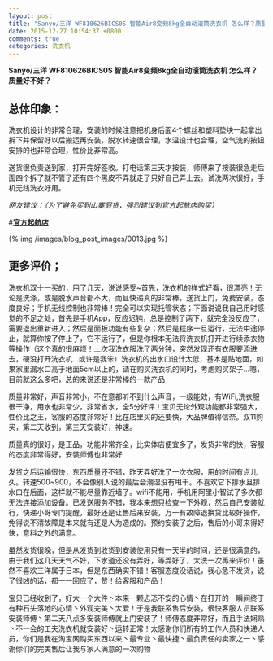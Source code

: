 ```yaml
---
layout: post
title: "Sanyo/三洋 WF810626BICS0S 智能Air8变频8kg全自动滚筒洗衣机 怎么样？质量好不好？"
date: 2015-12-27 10:54:37 +0800
comments: true
categories: 洗衣机
---
```


**Sanyo/三洋 WF810626BICS0S 智能Air8变频8kg全自动滚筒洗衣机 怎么样？质量好不好？**

## 总体印象：

洗衣机设计的非常合理，安装的时候注意把机身后面4个螺丝和塑料垫块一起拿出拆下并保留好以后搬运再安装，脱水转速很合理，水温设计也合理，空气洗的按钮安排的也非常合理，性价比非常高。

送货很负责送到家，打开完好签收。打电话第三天才按装，师傅来了按装很急走后面四个拆了就不管了还有四个黑皮不弄就走了只好自己弄上去。试洗两次很好，手机无线洗衣好用。

*网友建议：（为了避免买到山寨假货，强烈建议到官方起航店购买）*

#[**官方起航店**](http://redirect.simba.taobao.com/rd?w=unionnojs&f=http%3A%2F%2Fai.taobao.com%2Fauction%2Fedetail.htm%3Fe%3DIPb4xy4a9TPuDAZjWhpTWIa5ITnNK15uXXVZeVR8HGlBWJVBnwmj7tnO073KpEUuesayvrQ7hvkEwiwEAUVRm%252BkhmNFX%252F3dHWvA9v2QHrugIdF8vpPzQmyxkRCTGouB62RhcKuFJ45m6fh%252Fd98Mf2g%253D%253D%26ptype%3D100010%26from%3Dbasic&k=5ccfdb950740ca16&c=un&b=alimm_0&p=mm_109581374_12296429_46532450)

<!--More-->

{% img /images/blog_post_images/0013.jpg %}

## 更多评价；

洗衣机双十一买的，用了几天，说说感受~首先，洗衣机的样式好看，很漂亮！无论是洗涤，或是脱水声音都不大，而且快递真的非常棒，送货上门，免费安装，态度良好；手机无线控制也非常棒！完全可以实现托管状态；下面说说我自己用时感觉的不足之处，首先是手机App，反应迟钝，总是控制了两下，就完全没反应了，需要退出重新进入；然后是面板功能有些复杂；然后是程序一旦运行，无法中途停止，就算你按了停止了，它不运行了，但是你根本无法将洗衣机打开进行续添衣物等操作（这个真的很麻烦！上次我洗衣服洗了两分钟，突然发现还有衣服要添进去，硬没打开洗衣机…或许是我笨）洗衣机的出水口设计太低，基本是贴地面，如果家里漏水口高于地面5cm以上的，请在购买洗衣机的同时，考虑购买架子…嗯，目前就这么多吧，总的来说还是非常棒的一款产品

质量非常好，声音非常小，不在意都听不到什么声音，一级能效，有WiFi,洗衣服很干净，用水也非常少，非常省水，全5分好评！宝贝无论外观功能都非常强大，性价比之王，客服的态度非常好！比在店里买的还要快，大品牌值得信奈。双11购买，第二天收到，第三天安装好，神速。

质量真的很好，是正品，功能非常齐全，比实体店便宜多了，发货非常的快，客服的态度非常得好，安装师傅也非常好

发贷之后运输很快，东西质量还不错，昨天弄好洗了一次衣服，用的时间有点儿久。转速500~900，不会像别人说的最后会潮湿没有甩干。不喜欢它下排水且排水口在后面，这样就不能尽量靠近墙了。wifi不能用，手机用阿里小智试了多次都无法连接添加设备。已发送服务不错，我本来想只检查一下外观，然后自己安装就行，快递小哥专门提醒，最好还是让售后来安装，万一有故障退换贷比较好操作，免得说不清故障是本来就有还是人为造成的。预约安装了之后，售后的小哥来得好快，意料之外的满意。

虽然发货很晚，但是从发货到收货到安装使用只有一天半的时间，还是很满意的，由于我们这几天天气不好，下水道还没有弄好，等弄好了，大洗一次再来评价！虽然不喜欢三洋属于日本，但是东西确实不错！客服态度没话说，我心急不发货，说了很凶的话，都一一回应了，赞！给客服和产品！

宝贝已经收到了，好大一个大件丶本来一颗忐忑不安的心情丶在打开的一瞬间终于有种石头落地的心情丶外观完美丶大爱！于是我联系售后安装，很快客服人员联系安装师傅丶第二天八点多安装师傅就上门安装了！师傅态度非常好，而且手法娴熟丶不一会的工夫洗衣机就安装好丶运转正常！太感谢你们所有的工作人员和快递人员，你们是我在淘宝网购买东西以来丶最专业丶最快捷丶最负责任的卖家之一丶感谢你们的完美售后让我与家人满意的一次购物